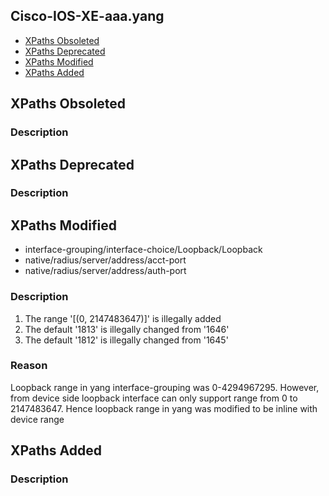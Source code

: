 ## Cisco-IOS-XE-aaa.yang


- [XPaths Obsoleted](#xpaths-obsoleted)
- [XPaths Deprecated](#xpaths-deprecated)
- [XPaths Modified](#xpaths-modified)
- [XPaths Added](#xpaths-added)

## XPaths Obsoleted

### Description

## XPaths Deprecated

### Description

## XPaths Modified

- interface-grouping/interface-choice/Loopback/Loopback
- native/radius/server/address/acct-port
- native/radius/server/address/auth-port

### Description

1. The range '[(0, 2147483647)]' is illegally added
2. The default '1813' is illegally changed from '1646'
3. The default '1812' is illegally changed from '1645'

### Reason

Loopback range in yang interface-grouping was 0-4294967295. However, from device side loopback interface can only support range from 0 to 2147483647. Hence loopback range in yang was modified to be inline with device range

## XPaths Added

### Description
